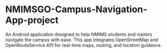 # NMIMSGO-Campus-Navigation-App-project
An Android application designed to help NMIMS students and visitors navigate the campus with ease. This app integrates OpenStreetMap and OpenRouteService API for real-time maps, routing, and location guidance.
